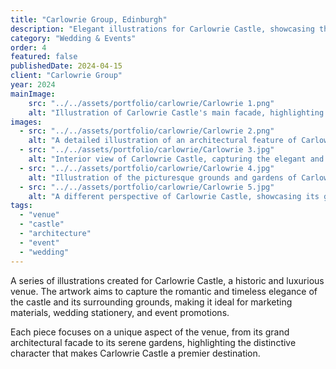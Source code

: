 ```yaml
---
title: "Carlowrie Group, Edinburgh"
description: "Elegant illustrations for Carlowrie Castle, showcasing the historic venue's romantic architecture and picturesque grounds."
category: "Wedding & Events"
order: 4
featured: false
publishedDate: 2024-04-15
client: "Carlowrie Group"
year: 2024
mainImage:
    src: "../../assets/portfolio/carlowrie/Carlowrie 1.png"
    alt: "Illustration of Carlowrie Castle's main facade, highlighting its historic architecture"
images:
  - src: "../../assets/portfolio/carlowrie/Carlowrie 2.png"
    alt: "A detailed illustration of an architectural feature of Carlowrie Castle"
  - src: "../../assets/portfolio/carlowrie/Carlowrie 3.jpg"
    alt: "Interior view of Carlowrie Castle, capturing the elegant and historic atmosphere"
  - src: "../../assets/portfolio/carlowrie/Carlowrie 4.jpg"
    alt: "Illustration of the picturesque grounds and gardens of Carlowrie Castle"
  - src: "../../assets/portfolio/carlowrie/Carlowrie 5.jpg"
    alt: "A different perspective of Carlowrie Castle, showcasing its grandeur"
tags:
  - "venue"
  - "castle"
  - "architecture"
  - "event"
  - "wedding"
---
```


A series of illustrations created for Carlowrie Castle, a historic and luxurious venue. The artwork aims to capture the romantic and timeless elegance of the castle and its surrounding grounds, making it ideal for marketing materials, wedding stationery, and event promotions.

Each piece focuses on a unique aspect of the venue, from its grand architectural facade to its serene gardens, highlighting the distinctive character that makes Carlowrie Castle a premier destination.
